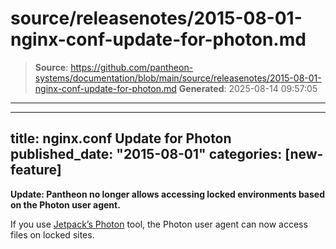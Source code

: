 # source/releasenotes/2015-08-01-nginx-conf-update-for-photon.md

> **Source**: https://github.com/pantheon-systems/documentation/blob/main/source/releasenotes/2015-08-01-nginx-conf-update-for-photon.md
> **Generated**: 2025-08-14 09:57:05

---

---
title: nginx.conf Update for Photon
published_date: "2015-08-01"
categories: [new-feature]
---

**Update: Pantheon no longer allows accessing locked environments based on the Photon user agent.**

If you use [Jetpack’s Photon](https://jetpack.com/support/photon/) tool, the Photon user agent can now access files on locked sites.
